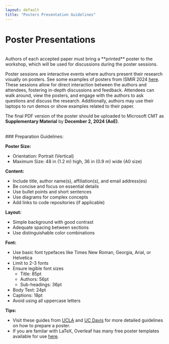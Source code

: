 ```yaml
---
layout: default
title: "Posters Presentation Guidelines"
---
```


# Poster Presentations

<br>
Authors of each accepted paper must bring a **printed** poster to the workshop,
which will be used for discussions during the poster sessions.

Poster sessions are interactive events where authors present their research
visually on posters. See some examples of posters from ISMIR 2024 [here](https://ismir2024program.ismir.net/papers.html?filter=keywords&search=).
These sessions allow for direct interaction between the authors
and attendees, fostering in-depth discussions and feedback. Attendees can walk
around, view the posters, and engage with the authors to ask questions and
discuss the research. Additionally, authors may use their laptops to run demos
or show examples related to their paper.

The final PDF version of the poster should be uploaded to Microsoft CMT as
**Supplementary Material** by **December 2, 2024 (AoE)**.

<br>
### Preparation Guidelines:

**Poster Size:**
* Orientation: Portrait (Vertical)
* Maximum Size: 48 in (1.2 m) high, 36 in (0.9 m) wide (A0 size)

**Content:**
* Include title, author name(s), affiliation(s), and email address(es)
* Be concise and focus on essential details
* Use bullet points and short sentences
* Use diagrams for complex concepts
* Add links to code repositories (if applicable)

**Layout:**
* Simple background with good contrast
* Adequate spacing between sections
* Use distinguishable color combinations

**Font:**
* Use basic font typefaces like Times New Roman, Georgia, Arial, or Helvetica
* Limit to 2-3 fonts
* Ensure legible font sizes
	* Title: 85pt
	* Authors: 56pt
	* Sub-headings: 36pt
* Body Text: 24pt
* Captions: 18pt
* Avoid using all uppercase letters

**Tips:**
* Visit these guides from [UCLA](https://guides.library.ucla.edu/c.php?g=223540&p=1480858) and [UC Davis](https://urc.ucdavis.edu/sites/g/files/dgvnsk3561/files/inline-files/General%20Poster%20Design%20Principles%20-%20Handout.pdf) for more detailed guidelines on how to prepare a poster.
* If you are familar with LaTeX, Overleaf has many free poster templates available for use [here](https://www.overleaf.com/latex/templates/tagged/poster).
